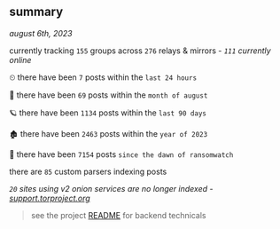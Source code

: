
## summary
_august 6th, 2023_

currently tracking `155` groups across `276` relays & mirrors - _`111` currently online_

⏲ there have been `7` posts within the `last 24 hours`

🦈 there have been `69` posts within the `month of august`

🪐 there have been `1134` posts within the `last 90 days`

🏚 there have been `2463` posts within the `year of 2023`

🦕 there have been `7154` posts `since the dawn of ransomwatch`

there are `85` custom parsers indexing posts

_`20` sites using v2 onion services are no longer indexed - [support.torproject.org](https://support.torproject.org/onionservices/v2-deprecation/)_

> see the project [README](https://github.com/joshhighet/ransomwatch#ransomwatch--) for backend technicals
